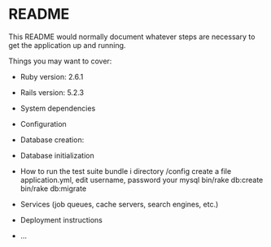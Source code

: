 # README

This README would normally document whatever steps are necessary to get the
application up and running.

Things you may want to cover:

* Ruby version: 2.6.1

* Rails version: 5.2.3

* System dependencies

* Configuration

* Database creation: 

* Database initialization

* How to run the test suite
  bundle i
  directory <project>/config create a file application.yml, edit username, password your mysql
  bin/rake db:create
  bin/rake db:migrate
  
  
* Services (job queues, cache servers, search engines, etc.)
  
  
* Deployment instructions

* ...
